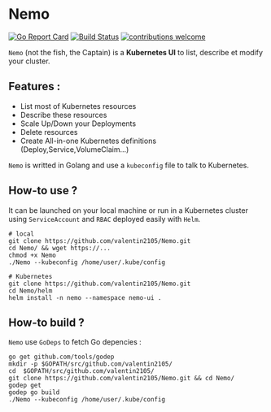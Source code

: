 # Nemo
[![Go Report Card](https://goreportcard.com/badge/github.com/valentin2105/Nemo)](https://goreportcard.com/report/github.com/valentin2105/Nemo)
[![Build Status](https://travis-ci.org/valentin2105/Nemo.svg?branch=master)](https://travis-ci.org/valentin2105/Nemo)
[![contributions welcome](https://img.shields.io/badge/contributions-welcome-brightgreen.svg?style=flat)](https://github.com/dwyl/esta/issues)

`Nemo` (not the fish, the Captain) is a **Kubernetes UI** to list, describe et modify your cluster.

## Features :
- List most of Kubernetes resources
- Describe these resources
- Scale Up/Down your Deployments
- Delete resources
- Create All-in-one Kubernetes definitions (Deploy,Service,VolumeClaim...)

`Nemo` is writted in Golang and use a `kubeconfig` file to talk to Kubernetes.

## How-to use ?
It can be launched on your local machine or run in a Kubernetes cluster using `ServiceAccount` and `RBAC` deployed easily with `Helm`.

```
# local
git clone https://github.com/valentin2105/Nemo.git
cd Nemo/ && wget https://...
chmod +x Nemo
./Nemo --kubeconfig /home/user/.kube/config
```

```
# Kubernetes
git clone https://github.com/valentin2105/Nemo.git
cd Nemo/helm
helm install -n nemo --namespace nemo-ui .
```


## How-to build ?
`Nemo` use `GoDeps` to fetch Go depencies :

```
go get github.com/tools/godep
mkdir -p $GOPATH/src/github.com/valentin2105/
cd  $GOPATH/src/github.com/valentin2105/
git clone https://github.com/valentin2105/Nemo.git && cd Nemo/
godep get
godep go build
./Nemo --kubeconfig /home/user/.kube/config
```
